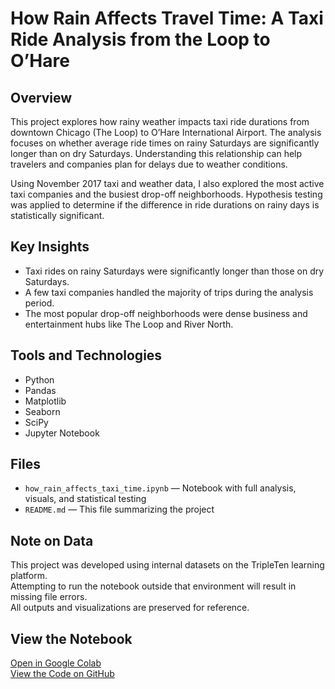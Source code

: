 # How Rain Affects Travel Time: A Taxi Ride Analysis from the Loop to O’Hare

## Overview

This project explores how rainy weather impacts taxi ride durations from downtown Chicago (The Loop) to O’Hare International Airport. The analysis focuses on whether average ride times on rainy Saturdays are significantly longer than on dry Saturdays. Understanding this relationship can help travelers and companies plan for delays due to weather conditions.

Using November 2017 taxi and weather data, I also explored the most active taxi companies and the busiest drop-off neighborhoods. Hypothesis testing was applied to determine if the difference in ride durations on rainy days is statistically significant.

## Key Insights

- Taxi rides on rainy Saturdays were significantly longer than those on dry Saturdays.
- A few taxi companies handled the majority of trips during the analysis period.
- The most popular drop-off neighborhoods were dense business and entertainment hubs like The Loop and River North.

## Tools and Technologies

- Python  
- Pandas  
- Matplotlib  
- Seaborn  
- SciPy  
- Jupyter Notebook

## Files

- `how_rain_affects_taxi_time.ipynb` — Notebook with full analysis, visuals, and statistical testing  
- `README.md` — This file summarizing the project

## Note on Data

This project was developed using internal datasets on the TripleTen learning platform.  
Attempting to run the notebook outside that environment will result in missing file errors.  
All outputs and visualizations are preserved for reference.

## View the Notebook

[Open in Google Colab](https://colab.research.google.com/github/joecre/chicago-taxi-weather-analysis/blob/main/how_rain_affects_taxi_time.ipynb)  
[View the Code on GitHub](https://github.com/joecre/chicago-taxi-weather-analysis)
